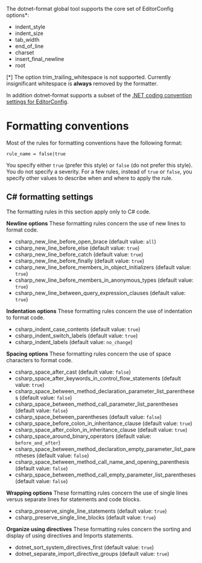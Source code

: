 The dotnet-format global tool supports the core set of EditorConfig options*:

- indent_style
- indent_size
- tab_width
- end_of_line
- charset
- insert_final_newline
- root

[*] The option trim_trailing_whitespace is not supported. Currently insignificant whitespace is **always** removed by the formatter.

In addition dotnet-format supports a subset of the [.NET coding convention settings for EditorConfig](https://docs.microsoft.com/en-us/visualstudio/ide/editorconfig-code-style-settings-reference?view=vs-2017).

# Formatting conventions
Most of the rules for formatting conventions have the following format:

`rule_name = false|true`

You specify either `true` (prefer this style) or `false` (do not prefer this style). You do not specify a severity. For a few rules, instead of `true` or `false`, you specify other values to describe when and where to apply the rule.

## C# formatting settings
The formatting rules in this section apply only to C# code.

**Newline options**
These formatting rules concern the use of new lines to format code.

- csharp_new_line_before_open_brace (default value: `all`)
- csharp_new_line_before_else (default value: `true`)
- csharp_new_line_before_catch (default value: `true`)
- csharp_new_line_before_finally (default value: `true`)
- csharp_new_line_before_members_in_object_initializers (default value: `true`)
- csharp_new_line_before_members_in_anonymous_types (default value: `true`)
- csharp_new_line_between_query_expression_clauses (default value: `true`)

**Indentation options**
These formatting rules concern the use of indentation to format code.

- csharp_indent_case_contents (default value: `true`)
- csharp_indent_switch_labels (default value: `true`)
- csharp_indent_labels (default value: `no_change`)

**Spacing options**
These formatting rules concern the use of space characters to format code.

- csharp_space_after_cast (default value: `false`)
- csharp_space_after_keywords_in_control_flow_statements (default value: `true`)
- csharp_space_between_method_declaration_parameter_list_parentheses (default value: `false`)
- csharp_space_between_method_call_parameter_list_parentheses (default value: `false`)
- csharp_space_between_parentheses (default value: `false`)
- csharp_space_before_colon_in_inheritance_clause (default value: `true`)
- csharp_space_after_colon_in_inheritance_clause (default value: `true`)
- csharp_space_around_binary_operators (default value: `before_and_after`)
- csharp_space_between_method_declaration_empty_parameter_list_parentheses (default value: `false`)
- csharp_space_between_method_call_name_and_opening_parenthesis (default value: `false`)
- csharp_space_between_method_call_empty_parameter_list_parentheses (default value: `false`)

**Wrapping options**
These formatting rules concern the use of single lines versus separate lines for statements and code blocks.

- csharp_preserve_single_line_statements (default value: `true`)
- csharp_preserve_single_line_blocks (default value: `true`)

**Organize using directives**
These formatting rules concern the sorting and display of using directives and Imports statements.

- dotnet_sort_system_directives_first  (default value: `true`)
- dotnet_separate_import_directive_groups  (default value: `true`)